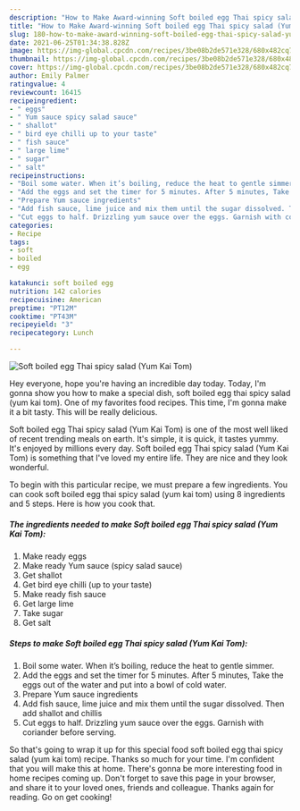 ```yaml
---
description: "How to Make Award-winning Soft boiled egg Thai spicy salad (Yum Kai Tom)"
title: "How to Make Award-winning Soft boiled egg Thai spicy salad (Yum Kai Tom)"
slug: 180-how-to-make-award-winning-soft-boiled-egg-thai-spicy-salad-yum-kai-tom
date: 2021-06-25T01:34:38.828Z
image: https://img-global.cpcdn.com/recipes/3be08b2de571e328/680x482cq70/soft-boiled-egg-thai-spicy-salad-yum-kai-tom-recipe-main-photo.jpg
thumbnail: https://img-global.cpcdn.com/recipes/3be08b2de571e328/680x482cq70/soft-boiled-egg-thai-spicy-salad-yum-kai-tom-recipe-main-photo.jpg
cover: https://img-global.cpcdn.com/recipes/3be08b2de571e328/680x482cq70/soft-boiled-egg-thai-spicy-salad-yum-kai-tom-recipe-main-photo.jpg
author: Emily Palmer
ratingvalue: 4
reviewcount: 16415
recipeingredient:
- " eggs"
- " Yum sauce spicy salad sauce"
- " shallot"
- " bird eye chilli up to your taste"
- " fish sauce"
- " large lime"
- " sugar"
- " salt"
recipeinstructions:
- "Boil some water. When it’s boiling, reduce the heat to gentle simmer."
- "Add the eggs and set the timer for 5 minutes. After 5 minutes, Take the eggs out of the water and put into a bowl of cold water."
- "Prepare Yum sauce ingredients"
- "Add fish sauce, lime juice and mix them until the sugar dissolved. Then add shallot and chillis"
- "Cut eggs to half. Drizzling yum sauce over the eggs. Garnish with coriander before serving."
categories:
- Recipe
tags:
- soft
- boiled
- egg

katakunci: soft boiled egg 
nutrition: 142 calories
recipecuisine: American
preptime: "PT12M"
cooktime: "PT43M"
recipeyield: "3"
recipecategory: Lunch

---
```



![Soft boiled egg Thai spicy salad (Yum Kai Tom)](https://img-global.cpcdn.com/recipes/3be08b2de571e328/680x482cq70/soft-boiled-egg-thai-spicy-salad-yum-kai-tom-recipe-main-photo.jpg)

Hey everyone, hope you're having an incredible day today. Today, I'm gonna show you how to make a special dish, soft boiled egg thai spicy salad (yum kai tom). One of my favorites food recipes. This time, I'm gonna make it a bit tasty. This will be really delicious.

Soft boiled egg Thai spicy salad (Yum Kai Tom) is one of the most well liked of recent trending meals on earth. It's simple, it is quick, it tastes yummy. It's enjoyed by millions every day. Soft boiled egg Thai spicy salad (Yum Kai Tom) is something that I've loved my entire life. They are nice and they look wonderful.




To begin with this particular recipe, we must prepare a few ingredients. You can cook soft boiled egg thai spicy salad (yum kai tom) using 8 ingredients and 5 steps. Here is how you cook that.

<!--inarticleads1-->

##### The ingredients needed to make Soft boiled egg Thai spicy salad (Yum Kai Tom):

1. Make ready  eggs
1. Make ready  Yum sauce (spicy salad sauce)
1. Get  shallot
1. Get  bird eye chilli (up to your taste)
1. Make ready  fish sauce
1. Get  large lime
1. Take  sugar
1. Get  salt




<!--inarticleads2-->

##### Steps to make Soft boiled egg Thai spicy salad (Yum Kai Tom):

1. Boil some water. When it’s boiling, reduce the heat to gentle simmer.
1. Add the eggs and set the timer for 5 minutes. After 5 minutes, Take the eggs out of the water and put into a bowl of cold water.
1. Prepare Yum sauce ingredients
1. Add fish sauce, lime juice and mix them until the sugar dissolved. Then add shallot and chillis
1. Cut eggs to half. Drizzling yum sauce over the eggs. Garnish with coriander before serving.




So that's going to wrap it up for this special food soft boiled egg thai spicy salad (yum kai tom) recipe. Thanks so much for your time. I'm confident that you will make this at home. There's gonna be more interesting food in home recipes coming up. Don't forget to save this page in your browser, and share it to your loved ones, friends and colleague. Thanks again for reading. Go on get cooking!
